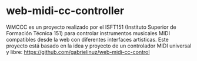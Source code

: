 # web-midi-cc-controller
WMCCC es un proyecto realizado por el ISFT151 (Instituto Superior de Formación Técnica 151) para controlar instrumentos musicales MIDI compatibles desde la web con diferentes interfaces artísticas. Este proyecto está basado en la idea y proyecto de un controlador MIDI universal y libre: https://github.com/gabrielinuz/web-midi-cc-control
